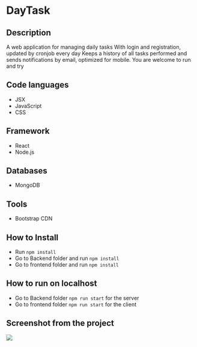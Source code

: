 
# DayTask

## Description
A web application for managing daily tasks
With login and registration, updated by cronjob every day
Keeps a history of all tasks performed
and sends notifications by email, optimized for mobile.
You are welcome to run and try

## Code languages
- JSX 
- JavaScript
- CSS

## Framework
- React
- Node.js

## Databases
- MongoDB 

## Tools
- Bootstrap CDN

## How to Install
- Run `npm install`
- Go to Backend folder and run `npm install`
- Go to frontend folder and run `npm install`

## How to run on localhost
- Go to Backend folder `npm run start` for the server
- Go to frontend folder `npm run start` for the client

## Screenshot from the project
![](https://github.com/Razonir/React-Nodejs-MongoDb-Daytask/blob/master/image%20(1).jpgf)
